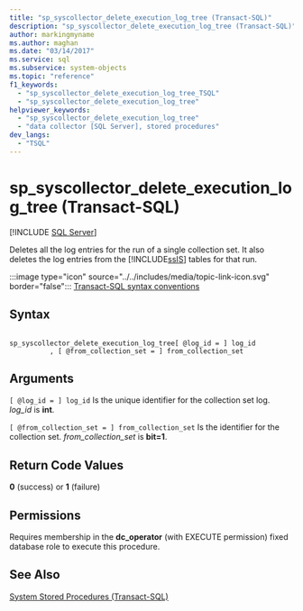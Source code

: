 ```yaml
---
title: "sp_syscollector_delete_execution_log_tree (Transact-SQL)"
description: "sp_syscollector_delete_execution_log_tree (Transact-SQL)"
author: markingmyname
ms.author: maghan
ms.date: "03/14/2017"
ms.service: sql
ms.subservice: system-objects
ms.topic: "reference"
f1_keywords:
  - "sp_syscollector_delete_execution_log_tree_TSQL"
  - "sp_syscollector_delete_execution_log_tree"
helpviewer_keywords:
  - "sp_syscollector_delete_execution_log_tree"
  - "data collector [SQL Server], stored procedures"
dev_langs:
  - "TSQL"
---
```

# sp_syscollector_delete_execution_log_tree (Transact-SQL)
[!INCLUDE [SQL Server](../../includes/applies-to-version/sqlserver.md)]

  Deletes all the log entries for the run of a single collection set. It also deletes the log entries from the [!INCLUDE[ssIS](../../includes/ssis-md.md)] tables for that run.  
  
 :::image type="icon" source="../../includes/media/topic-link-icon.svg" border="false"::: [Transact-SQL syntax conventions](../../t-sql/language-elements/transact-sql-syntax-conventions-transact-sql.md)  
  
## Syntax  
  
```  
  
sp_syscollector_delete_execution_log_tree[ @log_id = ] log_id  
          , [ @from_collection_set = ] from_collection_set  
```  
  
## Arguments  
`[ @log_id = ] log_id`
 Is the unique identifier for the collection set log. *log_id* is **int**.  
  
`[ @from_collection_set = ] from_collection_set`
 Is the identifier for the collection set. *from_collection_set* is **bit=1**.  
  
## Return Code Values  
 **0** (success) or **1** (failure)  
  
## Permissions  
 Requires membership in the **dc_operator** (with EXECUTE permission) fixed database role to execute this procedure.  
  
## See Also  
 [System Stored Procedures &#40;Transact-SQL&#41;](../../relational-databases/system-stored-procedures/system-stored-procedures-transact-sql.md)  
  
  
